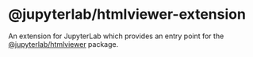 # @jupyterlab/htmlviewer-extension

An extension for JupyterLab which provides an entry point for the [@jupyterlab/htmlviewer](../htmlviewer) package.
